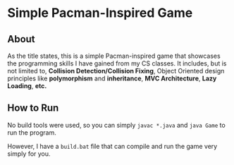 # Simple Pacman-Inspired Game

## About

As the title states, this is a simple Pacman-inspired game that showcases the programming skills I have gained from my CS classes. It includes, but is not limited to, **Collision Detection/Collision Fixing**,
Object Oriented design principles like **polymorphism** and **inheritance**, **MVC Architecture**, **Lazy Loading**, **etc.**

## How to Run

No build tools were used, so you can simply `javac *.java` and `java Game` to run the program. 

However, I have a `build.bat` file that can compile and run the game very simply for you.
